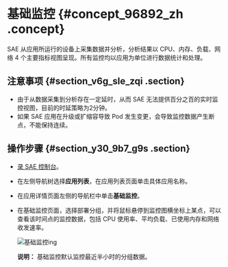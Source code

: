 # 基础监控 {#concept_96892_zh .concept}

SAE 从应用所运行的设备上采集数据并分析，分析结果以 CPU、内存、负载、网络 4 个主要指标视图呈现。所有监控均以应用为单位进行数据统计和处理。

## 注意事项 {#section_v6g_sle_zqi .section}

-   由于从数据采集到分析存在一定延时，从而 SAE 无法提供百分之百的实时监控视图，目前的时延策略为2分钟。
-   如果 SAE 应用在升级或扩缩容导致 Pod 发生变更，会导致监控数据产生断点，不能保持连续。

## 操作步骤 {#section_y30_9b7_g9s .section}

-   [录 SAE 控制台](http://sae.console.aliyun.com)。
-   在左侧导航树选择**应用列表**，在应用列表页面单击具体应用名称。
-   在应用详情页面左侧的导航栏中单击**基础监控**。
-   在基础监控页面，选择部署分组，并将鼠标悬停到监控图横坐标上某点，可以查看该时间点的监控数据，包括 CPU 使用率、平均负载、已使用内存和网络收发速率。

    ![基础监控ing](https://aliware-images.oss-cn-hangzhou.aliyuncs.com/EDAS/Serverless/edas-serverless-monitoring-dashboard.png)

    **说明：** 基础监控默认监控最近半小时的分组数据。


